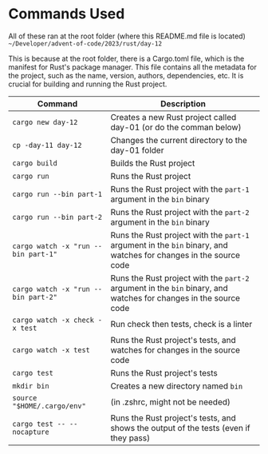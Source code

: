 # Commands Used

All of these ran at the root folder (where this README.md file is located) 
`~/Developer/advent-of-code/2023/rust/day-12`

This is because at the root folder, there is a Cargo.toml file, which is the 
manifest for Rust's package manager. This file contains all the metadata for the project, such as the name, version, authors, dependencies, etc. It is crucial for building and running the Rust project.

Command | Description
--- | ---
`cargo new day-12` | Creates a new Rust project called day-01 (or do the comman below)
`cp -day-11 day-12` | Changes the current directory to the day-01 folder
`cargo build` | Builds the Rust project
`cargo run` | Runs the Rust project
`cargo run --bin part-1` | Runs the Rust project with the `part-1` argument in the `bin` binary
`cargo run --bin part-2` | Runs the Rust project with the `part-2` argument in the `bin` binary
`cargo watch -x "run --bin part-1"` | Runs the Rust project with the `part-1` argument in the `bin` binary, and watches for changes in the source code
`cargo watch -x "run --bin part-2"` | Runs the Rust project with the `part-2` argument in the `bin` binary, and watches for changes in the source code
`cargo watch -x check -x test` | Run check then tests, check is a linter
`cargo watch -x test` | Runs the Rust project's tests, and watches for changes in the source code
`cargo test` | Runs the Rust project's tests
`mkdir bin` | Creates a new directory named `bin`
`source "$HOME/.cargo/env"` | (in .zshrc, might not be needed)
`cargo test -- --nocapture` | Runs the Rust project's tests, and shows the output of the tests (even if they pass)
